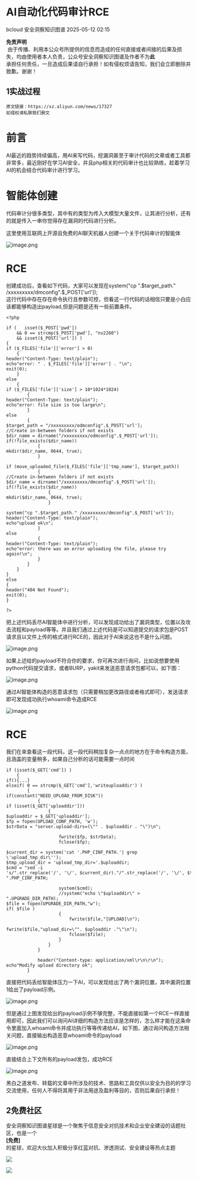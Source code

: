#  AI自动化代码审计RCE   
bcloud  安全洞察知识图谱   2025-05-12 02:15  
  
**免责声明**  
 由于传播、利用本公众号所提供的信息而造成的任何直接或者间接的后果及损失，均由使用者本人负责，公众号安全洞察知识图谱及作者不为**此**  
承担任何责任，一旦造成后果请自行承担！如有侵权烦请告知，我们会立即删除并致歉。谢谢！  
## 1实战过程  
```
原文链接：https://xz.aliyun.com/news/17327
如侵权请私聊我们删文
```  
# 前言  
  
AI最近的趋势持续偏高，用AI来写代码，挖漏洞甚至于审计代码的文章或者工具都非常多，最近刚好在学习AI安全，并且php相关的代码审计也比较熟练，趁着学习AI的机会结合代码审计进行学习。  
# 智能体创建  
  
代码审计分很多类型，其中有的类型为传入大模型大量文件，让其进行分析，还有的就是传入一串你觉得存在漏洞的代码进行分析。  
  
这里使用互联网上开源且免费的AI聊天机器人创建一个关于代码审计的智能体  
  
![image.png](https://mmbiz.qpic.cn/sz_mmbiz_jpg/PDVoxXx6Rhic2eSUB7oxwhHPcGA4rxBibk1IiabNYq4Y9c1LPcCMqwUuictGs2Nu8Iibxr5tNvyuKhwMqzxzM32ibDicw/640?wx_fmt=jpeg "")  
# RCE  
  
创建成功后，查看如下代码，大家可以发现在system("cp ".$target_path." /xxxxxxxxx/dmconfig".$_POST['url']);  
这行代码中存在存在命令执行且参数可控，但看这一行代码的话相信只要是小白应该都能够构造出payload,但是问题是还有一些前置条件。  
```
<?php

if (   isset($_POST['pwd'])
    && 0 == strcmp($_POST['pwd'], "nv2260")
    && isset($_POST['url']) )
{
if ($_FILES['file']['error'] > 0)
    {
header("Content-Type: text/plain");
echo"error: " . $_FILES['file']['error'] . "\n";
exit(0);
    }
else
    {
if ($_FILES['file']['size'] > 10*1024*1024)
        {
header("Content-Type: text/plain");
echo"error: file size is too large\n";
        }
else
        {
$target_path = "/xxxxxxxxx/odmconfig".$_POST['url'];
//Create in-between folders if not exists
$dir_name = dirname("/xxxxxxxxx/odmconfig".$_POST['url']);
if(!file_exists($dir_name))
            {
mkdir($dir_name, 0644, true);
            }

if (move_uploaded_file($_FILES['file']['tmp_name'], $target_path))
            {
//Create in-between folders if not exists
$dir_name = dirname("/xxxxxxxxx/dmconfig".$_POST['url']);
if(!file_exists($dir_name))
                {
mkdir($dir_name, 0644, true);
                }

system("cp ".$target_path." /xxxxxxxxx/dmconfig".$_POST['url']);
header("Content-Type: text/plain");
echo"upload ok\n";
            }
else
            {
header("Content-Type: text/plain");
echo"error: there was an error uploading the file, please try again!\n";
            }
        }
    }
}
else
{
header("404 Not Found");
exit(0);
}

?>
```  
  
把上述代码丢尽AI智能体中进行分析，可以发现成功给出了漏洞类型，位置以及攻击流程和payload等等。并且我们通过上述代码是可以知道提交的请求包是POST请求且以文件上传的格式进行RCE的，因此对于AI来说这也不是什么问题。  
  
![image.png](https://mmbiz.qpic.cn/sz_mmbiz_jpg/PDVoxXx6Rhic2eSUB7oxwhHPcGA4rxBibkrRRRq8qCic6hO2VPvGmIR7jp9aJ3yx2qyLbkpy28aJ0p86feHer5GuA/640?wx_fmt=jpeg "")  
  
如果上述给的payload不符合你的要求，你可再次进行询问，比如说想要使用python代码提交请求，或者BURP，yakit来发送恶意请求包都可以，如下图：  
  
![image.png](https://mmbiz.qpic.cn/sz_mmbiz_jpg/PDVoxXx6Rhic2eSUB7oxwhHPcGA4rxBibkia3hlMr3e7XpCu3V6aUKHSDKUhibZYs9mbvVyMr3BlbMU57O62F6GBCA/640?wx_fmt=jpeg "")  
  
通过AI智能体构造的恶意请求包（只需要稍加更改路径或者格式即可），发送请求即可发现成功执行whoami命令造成RCE  
  
![image.png](https://mmbiz.qpic.cn/sz_mmbiz_jpg/PDVoxXx6Rhic2eSUB7oxwhHPcGA4rxBibkrMd2Y4uynTrN2vQTVSe8V9Arfb0uhhcicz3WwpuIq1F5yK6bY5txXyg/640?wx_fmt=jpeg "")  
# RCE  
  
我们在来查看这一段代码，这一段代码稍加复杂一点点的地方在于命令构造方面，且涵盖的变量稍多，如果自己分析的话可能需要一点时间  
```
if (isset($_GET['cmd']) )
    {
if(){...}
elseif( 0 == strcmp($_GET['cmd'],'writeuploaddir') )
        {     
if(constant("NEED_UPLOAD_FROM_DISK"))
            {
if (isset($_GET['uploaddir']))
                {
$uploaddir = $_GET['uploaddir'];
$fp = fopen(UPLOAD_CONF_PATH, 'w');
$strData = "server.upload-dirs=(\"" . $uploaddir . "\")\n";

                    fwrite($fp, $strData);
                    fclose($fp);

$current_dir = system('cat '.PHP_CINF_PATH.'| grep \'upload_tmp_dir\'');
$tmp_upload_dir = 'upload_tmp_dir='.$uploaddir;
$cmd = "sed -i 's/".str_replace('/', '\/', $current_dir)."/".str_replace('/', '\/', $tmp_upload_dir)."/g/g' ".PHP_CINF_PATH;

                    system($cmd);
                    //system("echo \"$uploaddir\" > ".UPGRADE_DIR_PATH);
$file = fopen(UPGRADE_DIR_PATH,"w");
if( $file )
                    {
                        fwrite($file,"[UPLOAD]\n");
                        fwrite($file,"upload_dir=\"". $uploaddir ."\"\n");
                        fclose($file);
                    }
                }
            }

            header("Content-type: application/xml\r\n\r\n");
echo"Modify upload directory ok";
        }

```  
  
直接把代码丢给智能体压力一下AI，可以发现给出了两个漏洞位置，其中漏洞位置1给出了payload示例。  
  
![image.png](https://mmbiz.qpic.cn/sz_mmbiz_jpg/PDVoxXx6Rhic2eSUB7oxwhHPcGA4rxBibkicT2ftpw2s2jibqU85BCrsUbJhMXwJJYcfmBLASxFFbwddxLRdibpfTYg/640?wx_fmt=jpeg "")  
  
但是通过上图发现给出的payload示例不够完整，不能直接如第一个RCE一样直接用即可，因此我们可以询问AI详细的构造方法应该是怎样的，怎么样才能在这条命令里面加入whoami命令并成功执行等等传递给AI，如下图，通过询问构造方法相关问题，直接输出构造恶意whoami命令的payload  
  
![image.png](https://mmbiz.qpic.cn/sz_mmbiz_jpg/PDVoxXx6Rhic2eSUB7oxwhHPcGA4rxBibkXGrlXfbabTIfANkTlkiaH9Y0QIKoz6bXEv1WHFuiaj5QNU5HRgHMGorw/640?wx_fmt=jpeg "")  
  
直接结合上下文所有的payload发包，成功RCE  
  
![image.png](https://mmbiz.qpic.cn/sz_mmbiz_jpg/PDVoxXx6Rhic2eSUB7oxwhHPcGA4rxBibkibElrgC25EZYU00SPruJ9r4qiccevKFwKBiaWWuHTA5VyzsicD4YLYocpg/640?wx_fmt=jpeg "")  
  
黑白之道发布、转载的文章中所涉及的技术、思路和工具仅供以安全为目的的学习交流使用，任何人不得将其用于非法用途及盈利等目的，否则后果自行承担！  
## 2免费社区  
  
安全洞察知识图谱星球是一个聚焦于信息安全对抗技术和企业安全建设的话题社区，也是一个  
**[免费]**  
的星球，欢迎大伙加入积极分享红蓝对抗、渗透测试、安全建设等热点主题  
  
  
![](https://mmbiz.qpic.cn/sz_mmbiz_jpg/PDVoxXx6Rh8aia4mibs0I8I42MrYYOSE2DVEpVpPHvxufMGR0yufpgouwIXEl7H5eLm0MgolGFQMDFIrKLTxaYIQ/640?wx_fmt=other&from=appmsg&wxfrom=5&wx_lazy=1&wx_co=1&tp=webp "")  
  
![](https://mmbiz.qpic.cn/sz_mmbiz_jpg/PDVoxXx6Rhic2eSUB7oxwhHPcGA4rxBibkzK2yZDWbEbIFUicsiaIvKBicJpoAGWD0TsCuglicbPcQsyKrmIibvHiaGWDA/640?wx_fmt=jpeg&from=appmsg "")  
  
